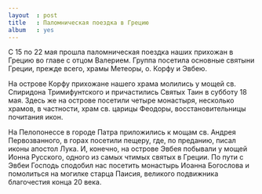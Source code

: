 ```yaml
---
layout  : post
title   : Паломническая поездка в Грецию
album   : yes
---
```

С 15 по 22 мая прошла паломническая поездка наших прихожан в Грецию во главе с отцом Валерием. Группа посетила основные святыни Греции, прежде всего, храмы Метеоры, о. Корфу и Эвбею. 

На острове Корфу прихожане нашего храма молились у мощей св. Спиридона Тримифунтского и причастились Святых Таин в субботу 18 мая. Здесь же на острове посетили четыре монастыря, несколько храмов, в частности, храм св. царицы Феодоры, восстановительницы почитания икон. 

На Пелопонессе в городе Патра приложились к мощам св. Андрея Первозванного, в горах посетили пещеру, где, по преданию, писал иконы апостол Лука. И, конечно, на острове Эвбея побывали у мощей Ионна Русского, одного из самых чтимых святых в Греции. По пути с Эвбеи Господь сподобил нас посетить монастырь Иоанна Богослова и помолиться на могилке старца Паисия, великого подвижника благочестия конца 20 века.
